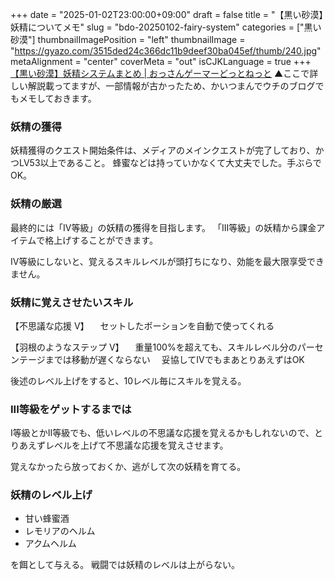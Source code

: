 +++
date = "2025-01-02T23:00:00+09:00"
draft = false
title = "【黒い砂漠】妖精についてメモ"
slug = "bdo-20250102-fairy-system"
categories = ["黒い砂漠"]
thumbnailImagePosition = "left"
thumbnailImage = "https://gyazo.com/3515ded24c366dc11b9deef30ba045ef/thumb/240.jpg"
metaAlignment = "center"
coverMeta = "out"
isCJKLanguage = true
+++
[【黒い砂漠】妖精システムまとめ \| おっさんゲーマーどっとねっと](https://ossan-gamer.net/blackdesert-fairy-system/)
▲ここで詳しい解説載ってますが、一部情報が古かったため、かいつまんでウチのブログでもメモしておきます。


### 妖精の獲得

妖精獲得のクエスト開始条件は、メディアのメインクエストが完了しており、かつLV53以上であること。
蜂蜜などは持っていかなくて大丈夫でした。手ぶらでOK。


### 妖精の厳選
最終的には「IV等級」の妖精の獲得を目指します。
「III等級」の妖精から課金アイテムで格上げすることができます。

IV等級にしないと、覚えるスキルレベルが頭打ちになり、効能を最大限享受できません。


### 妖精に覚えさせたいスキル

【不思議な応援 V】
　セットしたポーションを自動で使ってくれる

【羽根のようなステップ V】
　重量100%を超えても、スキルレベル分のパーセンテージまでは移動が遅くならない
　妥協してIVでもまあとりあえずはOK

後述のレベル上げをすると、10レベル毎にスキルを覚える。



### III等級をゲットするまでは
I等級とかII等級でも、低いレベルの不思議な応援を覚えるかもしれないので、とりあえずレベルを上げて不思議な応援を覚えさせます。

覚えなかったら放っておくか、逃がして次の妖精を育てる。


### 妖精のレベル上げ
- 甘い蜂蜜酒
- レモリアのヘルム
- アクムヘルム

を餌として与える。
戦闘では妖精のレベルは上がらない。
